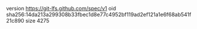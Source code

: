version https://git-lfs.github.com/spec/v1
oid sha256:14da213a299308b33fbec1d8e77c4952bf119ad2ef121a1e6f68ab541f21c890
size 4275
